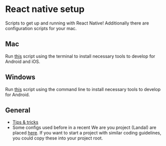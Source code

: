 # React native setup

Scripts to get up and running with React Native!
Additionally there are configuration scripts for your mac.

## Mac

Run [this](./mac/dev-setup.sh) script using the terminal to install necessary tools to develop for Android and iOS.

## Windows

Run [this](./windows/dev-setup.bat) script using the command line to install necessary tools to develop for Android.

## General

- [Tips & tricks](./tips.md)
- Some configs used before in a recent We are you project (Landal) are placed [here](./configs). If you want to start a project with similar coding guidelines, you could copy these into your project root.
